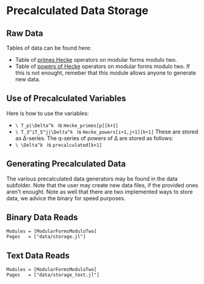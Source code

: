 # Precalculated Data Storage

## Raw Data
Tables of data can be found here:
* Table of [primes Hecke](../tables/Hecke_primes_table.html) operators on modular forms modulo two.
* Table of [powers of Hecke](../tables/Hecke_powers_table.html) operators on modular forms modulo two.
If this is not enought, remeber that this module allows anyone to generate new data.

## Use of Precalculated Variables
Here is how to use the variables:
- ``\ T_p|\Delta^k `` is `Hecke_primes[p][k+1]`
- ``\ T_3^iT_5^j|\Delta^k `` is `Hecke_powers[i+1,j+1][k+1]`
These are stored as Δ-series.
The q-series of powers of Δ are stored as follows:
- ``\ \Delta^k `` is `precalculated[k+1]`

## Generating Precalculated Data
The various precalculated data generators may be found in the data subfolder.
Note that the user may create new data files, if the provided ones aren't enought.
Note as well that there are two implemented ways to store data, we advice the binary for speed purposes.

## Binary Data Reads
```@autodocs
Modules = [ModularFormsModuloTwo]
Pages   = ["data/storage.jl"]
```


## Text Data Reads
```@autodocs
Modules = [ModularFormsModuloTwo]
Pages   = ["data/storage_text.jl"]
```

